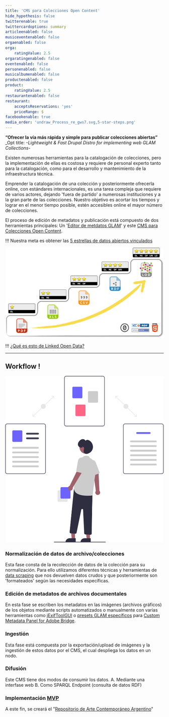 ```yaml
---
title: 'CMS para Colecciones Open Content'
hide_hypothesis: false
twitterenable: true
twittercardoptions: summary
articleenabled: false
musiceventenabled: false
orgaenabled: false
orga:
    ratingValue: 2.5
orgaratingenabled: false
eventenabled: false
personenabled: false
musicalbumenabled: false
productenabled: false
product:
    ratingValue: 2.5
restaurantenabled: false
restaurant:
    acceptsReservations: 'yes'
    priceRange: $
facebookenable: true
media_order: 'undraw_Process_re_gws7.svg,5-star-steps.png'
---
```


**“Ofrecer la vía más rápida y simple para publicar colecciones abiertas”**
_Opt title: _-Lightweight & Fast Drupal Distro for implementing web GLAM Collections-_

Existen numerosas herramientas para la catalogación de colecciones, pero la implementación de ellas es costosa y requiere de personal experto tanto para la catalogación, como para el desarrollo y mantenimiento de la infraestructura técnica. 

Emprender la catalogación de una colección y posteriormente ofrecerla online, con estándares internacionales, es una tarea compleja que requiere de varios actores, dejando 'fuera de partido' a numerosas instituciones y a la gran parte de las colecciones.
Nuestro objetivo es acortar los tiempos y lograr en el menor tiempo posible, estén accesibles online el mayor número de colecciones.

El proceso de edición de metadatos y publicación está compuesto de dos herramientas principales: Un '[Editor de metdatos GLAM](https://docs.museosabiertos.org/editor-de-metadatos)' y este [CMS para Colecciones Open Content](https://docs.museosabiertos.org/cms-para-colecciones-open-content).

!!! Nuestra meta es obtener las [5 estrellas de datos abiertos vinculados](https://5stardata.info/es/) 

[![5-star-steps](5-star-steps.png "5-star-steps")](https://5stardata.info/es/)

!!! [¿Qué es esto de Linked Open Data?](https://www.w3c.es/Eventos/2013/Uruguay/Presentaciones/W3CdayMVD_LOD_LorenaEtcheverry2013.pdf)


---

## Workflow !

![undraw_Process_re_gws7](undraw_Process_re_gws7.svg "undraw_Process_re_gws7")


### Normalización de datos de archivo/colecciones
Esta fase consta de la recolección de datos de la colección para su normalización. Para ello utilizamos diferentes técnicas y herramientas de [data scraping](https://en.wikipedia.org/wiki/Data_scraping) que nos devuelven datos crudos y que posteriormente son 'formateados' según las necesidades específicas.

### Edición de metadatos de archivos documentales
En esta fase se escriben los metadatos en las imágenes (archivos gráficos) de los objetos mediante scripts automatizados o manualmente con varias herramientas como [jExifToolGUI](https://github.com/hvdwolf/jExifToolGUI) o [presets GLAM específicos](https://github.com/MuseosAbiertos/Adobe-Bridge-Custom-Metadata-JSON-Presets) para [Custom Metadata Panel for Adobe Bridge](https://github.com/adobe-dmeservices/custom-metadata).

### Ingestión
Esta fase está compuesta por la exportación/upload de imágenes y la ingestión de estos datos por el CMS, el cual despliega los datos en un nodo.

### Difusión
Este CMS tiene dos modos de consumir los datos. 
A. Mediante una interfase web
B. Como SPARQL Endpoint (consulta de datos RDF)


### Implementación [MVP](https://es.wikipedia.org/wiki/Producto_viable_m%C3%ADnimo)

A este fin, se creará el "[Repositorio de Arte Contemporáneo Argentino](https://docs.museosabiertos.org/repositorio-de-artistas-contemporaneos-argentinos)"

